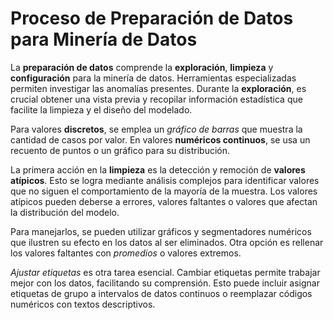 # Proceso de Preparación de Datos para Minería de Datos

La **preparación de datos** comprende la **exploración**, **limpieza** y **configuración** para la minería de datos. Herramientas especializadas permiten investigar las anomalías presentes. Durante la **exploración**, es crucial obtener una vista previa y recopilar información estadística que facilite la limpieza y el diseño del modelado.

Para valores **discretos**, se emplea un *gráfico de barras* que muestra la cantidad de casos por valor. En valores **numéricos continuos**, se usa un recuento de puntos o un gráfico para su distribución.

La primera acción en la **limpieza** es la detección y remoción de **valores atípicos**. Esto se logra mediante análisis complejos para identificar valores que no siguen el comportamiento de la mayoría de la muestra. Los valores atípicos pueden deberse a errores, valores faltantes o valores que afectan la distribución del modelo.

Para manejarlos, se pueden utilizar gráficos y segmentadores numéricos que ilustren su efecto en los datos al ser eliminados. Otra opción es rellenar los valores faltantes con *promedios* o valores extremos.

*Ajustar etiquetas* es otra tarea esencial. Cambiar etiquetas permite trabajar mejor con los datos, facilitando su comprensión. Esto puede incluir asignar etiquetas de grupo a intervalos de datos continuos o reemplazar códigos numéricos con textos descriptivos.
